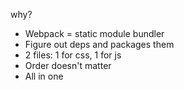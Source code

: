 why?
- Webpack = static module bundler
- Figure out deps and packages them
- 2 files: 1 for css, 1 for js
- Order doesn't matter
- All in one